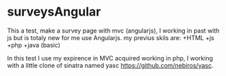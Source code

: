 # surveysAngular
This a test, make a survey page with mvc (angularjs), I working in past with js but is totaly new for me use Angularjs.
my previus skils are:
+HTML
+js
+php
+java (basic)

In this test I use my expirence in MVC acquired working in php, I working with a little clone of sinatra named yasc https://github.com/nebiros/yasc.
